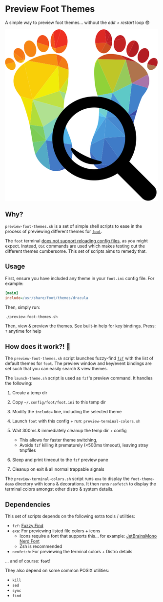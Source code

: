Preview Foot Themes
===================

A simple way to preview foot themes... without the _edit + restart_ loop 😎

[![Preview Foot Logo](./foot-theme-demo/preview-foot-logo.svg)](./foot-theme-demo/preview-foot-logo.svg)

Why?
----

`preview-foot-themes.sh` is a set of simple shell scripts to ease in the
process of previewing different themes for [`foot`][1].

The `foot` terminal [does not support reloading config files][2], as
you might expect. Instead, `OSC` commands are used which makes testing
out the different themes cumbersome.  This set of scripts aims to remedy
that.

Usage
-----

First, ensure you have included any theme in your `foot.ini` config file.
For example:

```ini
[main]
include=/usr/share/foot/themes/dracula
```

Then, simply run:

```shell
./preview-foot-themes.sh
```

Then, view & preview the themes. See built-in help for key bindings.
Press: `?` anytime for help

How does it work?! 🤔
--------------------

The `preview-foot-themes.sh` script launches fuzzy-find [`fzf`][3]
with the list of default themes for `foot`.  The preview window and
key/event bindings are set such that you can easily search & view themes.

The `launch-theme.sh` script is used as `fzf`'s preview command. It handles
the following:

1. Create a temp dir
2. Copy `~/.config/foot/foot.ini` to this temp dir
3. Modify the `include=` line, including the selected theme
4. Launch `foot` with this config + run: `preview-terminal-colors.sh`
5. Wait 300ms & immediately cleanup the temp dir + config

    - This allows for faster theme switching,
    - Avoids `fzf` killing it prematurely (<500ms timeout), leaving stray tmpfiles

6. Sleep and print timeout to the `fzf` preview pane
7. Cleanup on exit & all normal trappable signals

The `preview-terminal-colors.sh` script runs `exa` to display the
`foot-theme-demo` directory with icons & decorations.  It then runs `neofetch`
to display the terminal colors amongst other distro & system details.

Dependencies
------------

This set of scripts depends on the following extra tools / utilities:

- `fzf`: [Fuzzy Find][3]
- `exa`: For previewing listed file colors + icons
  - Icons require a font that supports this... for example:
    [JetBrainsMono Nerd Font][4]
  - Zsh is recommended
- `neofetch`: For previewing the terminal colors + Distro details

... and of course: **`foot`!**

They also depend on some common POSIX utilities:

- `kill`
- `sed`
- `sync`
- `find`

[1]: https://codeberg.org/dnkl/foot
[2]: https://codeberg.org/dnkl/foot/issues/708
[3]: https://github.com/junegunn/fzf
[4]: https://github.com/ryanoasis/nerd-fonts
